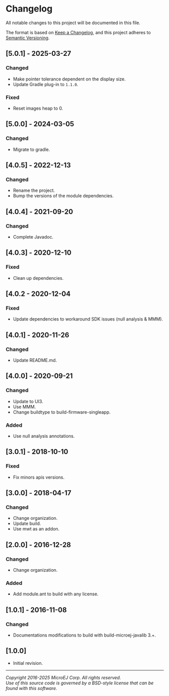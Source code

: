 # Changelog

All notable changes to this project will be documented in this file.

The format is based on [Keep a Changelog](https://keepachangelog.com/en/1.0.0/),
and this project adheres to [Semantic Versioning](https://semver.org/spec/v2.0.0.html).

## [5.0.1] - 2025-03-27

### Changed

- Make pointer tolerance dependent on the display size.
- Update Gradle plug-in to `1.1.0`.

### Fixed

- Reset images heap to 0.

## [5.0.0] - 2024-03-05

### Changed

- Migrate to gradle.

## [4.0.5] - 2022-12-13

### Changed

- Rename the project.
- Bump the versions of the module dependencies.

## [4.0.4] - 2021-09-20

### Changed

- Complete Javadoc.

## [4.0.3] - 2020-12-10

### Fixed

- Clean up dependencies.

## [4.0.2 - 2020-12-04

### Fixed

- Update dependencies to workaround SDK issues (null analysis & MMM).

## [4.0.1] - 2020-11-26

### Changed

- Update README.md.

## [4.0.0] - 2020-09-21

### Changed

- Update to UI3.
- Use MMM.
- Change buildtype to build-firmware-singleapp.

### Added

- Use null analysis annotations.

## [3.0.1] - 2018-10-10

### Fixed

- Fix minors apis versions.

## [3.0.0] - 2018-04-17

### Changed

- Change organization.
- Update build.
- Use mwt as an addon.

## [2.0.0] - 2016-12-28

### Changed

- Change organization.

### Added

- Add module.ant to build with any license.

## [1.0.1] - 2016-11-08

### Changed

- Documentations modifications to build with build-microej-javalib 3.+.

## [1.0.0]

- Initial revision.

---  
_Copyright 2016-2025 MicroEJ Corp. All rights reserved._  
_Use of this source code is governed by a BSD-style license that can be found with this software._  
